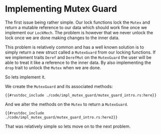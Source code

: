 # Implementing Mutex Guard

The first issue being rather simple. Our lock functions lock the `Mutex` and return a mutable reference to our data which should work fine once we implement our `LockMech`. The problem is however that we never unlock the lock once we are done making changes to the inner data.

This problem is relatively common and has a well known solution is to simply return a new struct called a `MutexGuard` from our locking functions. If we implement traits `Deref` and `DerefMut` on the `MutexGuard` the user will be able to treat it like a reference to the inner data.
By also implementing the `drop` trait to unlock the `Mutex` when we are done.

So lets implement it.

We create the `MutexGuard` and its associated methods:

```rust, ignore
{{#rustdoc_include ./code/impl_mutex_guard/mutex_guard_intro.rs:here}}
```

And we alter the methods on the `Mutex` to return a `MutexGuard`.

```rust, ignore
{{#rustdoc_include ./code/impl_mutex_guard/mutex_guard_intro.rs:here2}}
```

That was relatively simple so lets move on to the next problem.